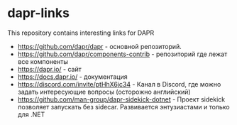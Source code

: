 # dapr-links
This repository contains interesting links for DAPR 
* https://github.com/dapr/dapr - основной репозиторий.
* https://github.com/dapr/components-contrib - репозиторий где лежат все компоненты
* https://dapr.io/ - сайт
* https://docs.dapr.io/ - документация
* https://discord.com/invite/ptHhX6jc34 - Канал в Discord, где можно задать интересующие вопросы (осторожно английский)
* https://github.com/man-group/dapr-sidekick-dotnet - Проект sidekick позволяет запускать без sidecar. Развивается энтузиастами и только для .NET
